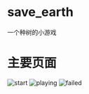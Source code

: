 # save_earth
一个种树的小游戏

# 主要页面
![start](https://ws3.sinaimg.cn/large/006tKfTcly1g0k2cf0yy4j30ku110770.jpg)
![playing](https://ws3.sinaimg.cn/large/006tKfTcly1g0k2ciixppj30ko110dj1.jpg)
![failed](https://ws2.sinaimg.cn/large/006tKfTcly1g0k2clnp4yj30ko110n07.jpg)
